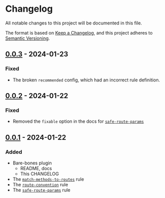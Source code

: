 # Changelog

All notable changes to this project will be documented in this file.

The format is based on [Keep a Changelog](https://keepachangelog.com/en/1.0.0/),
and this project adheres to [Semantic Versioning](https://semver.org/spec/v2.0.0.html).

## [0.0.3] - 2024-01-23

### Fixed

- The broken `recommended` config, which had an incorrect rule definition.

## [0.0.2] - 2024-01-22

### Fixed

- Removed the `fixable` option in the docs for [`safe-route-params`](https://github.com/ej-shafran/eslint-plugin-nestjs-pedantic/wiki/safe-route-params)

## [0.0.1] - 2024-01-22

### Added

- Bare-bones plugin
  - README, docs
  - This CHANGELOG
- The [`match-methods-to-routes`](https://github.com/ej-shafran/eslint-plugin-nestjs-pedantic/wiki/match-methods-to-routes) rule
- The [`route-convention`](https://github.com/ej-shafran/eslint-plugin-nestjs-pedantic/wiki/route-convention) rule
- The [`safe-route-params`](https://github.com/ej-shafran/eslint-plugin-nestjs-pedantic/wiki/safe-route-params) rule

[0.0.3]: https://github.com/ej-shafran/eslint-plugin-nestjs-pedantic/compare/v0.0.2...v0.0.3
[0.0.2]: https://github.com/ej-shafran/eslint-plugin-nestjs-pedantic/compare/v0.0.1...v0.0.2
[0.0.1]: https://github.com/ej-shafran/eslint-plugin-nestjs-pedantic/releases/tag/v0.0.1
